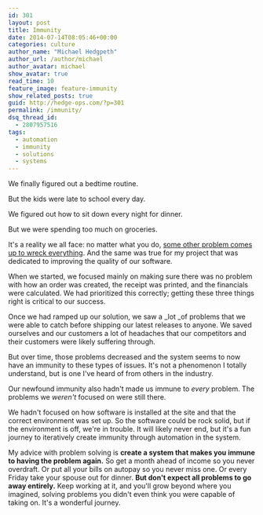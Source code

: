```yaml
---
id: 301
layout: post
title: Immunity
date: 2014-07-14T08:05:46+00:00
categories: culture
author_name: "Michael Hedgpeth"
author_url: /author/michael
author_avatar: michael
show_avatar: true
read_time: 10
feature_image: feature-immunity 
show_related_posts: true 
guid: http://hedge-ops.com/?p=301
permalink: /immunity/
dsq_thread_id:
  - 2807957516
tags:
  - automation
  - immunity
  - solutions
  - systems
---
```

We finally figured out a bedtime routine.

But the kids were late to school every day.

We figured out how to sit down every night for dinner.

But we were spending too much on groceries.

It's a reality we all face: no matter what you do, [some other problem comes up to wreck everything](/failure-the-catalyst/). And the same was true for my project that was dedicated to improving the quality of our software.<!--more-->

When we started, we focused mainly on making sure there was no problem with how an order was created, the receipt was printed, and the financials were calculated. We had prioritized this correctly; getting these three things right is critical to our success.

Once we had ramped up our solution, we saw a _lot _of problems that we were able to catch before shipping our latest releases to anyone. We saved ourselves and our customers a lot of headaches that our competitors and their customers were likely suffering through.

But over time, those problems decreased and the system seems to now have an immunity to these types of issues. It's not a phenomenon I totally understand, but is one I've heard of from others in the industry.

Our newfound immunity also hadn't made us immune to _every_ problem. The problems we _weren't_ focused on were still there.

We hadn't focused on how software is installed at the site and that the correct environment was set up. So the software could be rock solid, but if the environment is off, we're in trouble. It will likely never end, but it's a fun journey to iteratively create immunity through automation in the system.

My advice with problem solving is **create a system that makes you immune to having the problem again.** So get a month ahead of income so you never overdraft. Or put all your bills on autopay so you never miss one. Or every Friday take your spouse out for dinner. **But don't expect all problems to go away entirely.** Keep working at it, and you'll grow beyond where you imagined, solving problems you didn't even think you were capable of taking on. It's a wonderful journey.